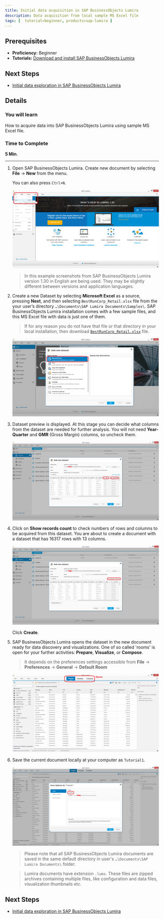 ```yaml
---
title: Initial data acquisition in SAP BusinessObjects Lumira
description: Data acquisition from local sample MS Excel file
tags: [  tutorial>beginner, products>sap-lumira ]
---
```

## Prerequisites  
 - **Proficiency:** Beginner
 - **Tutorials:** [Download and install SAP BusinessObjects Lumira](http://www.sap.com/developer/tutorials/lumira-install.html)

## Next Steps
 - [Initial data exploration in SAP BusinessObjects Lumira](http://www.sap.com/developer/tutorials/lumira-initial-data-exploration.html)

## Details
### You will learn  
How to acquire data into SAP BusinessObjects Lumira using sample MS Excel file.

### Time to Complete
**5 Min**.

---

1. Open SAP BusinessObjects Lumira. Create new document by selecting **File** -> **New** from the menu.

    You can also press `Ctrl+N`.

    ![Creating a new document in SAP BusinessObjects Lumira](Lum01-01.png)

    > In this example screenshots from SAP BusinessObjects Lumira version 1.30 in English are being used. They may be slightly different between versions and application languages.

2. Create a new Dataset by selecting **Microsoft Excel** as a source, pressing **Next**, and then selecting `BestRunCorp_Retail.xlsx` file from the your user’s directory `…\Documents\SAP Lumira Documents\Samples\`. SAP BusinessObjects Lumira installation comes with a few sample files, and this MS Excel file with data is just one of them.

    > If for any reason you do not have that file or that directory in your local installation, then download [`BestRunCorp_Retail.xlsx`](./BestRunCorp_Retail.xlsx) file.

    ![Adding the first dataset from MS Excel to the new document in SAP BusinessObjects Lumira](Lum01-02.png)

3. Dataset preview is displayed. At this stage you can decide what columns from the dataset are needed for further analysis. You will not need **Year-Quarter** and **GMR** (Gross Margin) columns, so uncheck them.

    ![Columns "GMR" and "Year-Quarter" have been deselected](Lum01-04a.png)

4. Click on **Show records count** to check numbers of rows and columns to be acquired from this dataset. You are about to create a document with a dataset that has 16317 rows with 13 columns.

    ![Checking the size of a dataset before importing it into SAP BusinessObjects Lumira](Lum01-05a.png)

    Click **Create**.

5. SAP BusinessObjects Lumira opens the dataset in the new document ready for data discovery and visualizations. One of so called 'rooms' is open for your further activities: **Prepare**, **Visualize**, or **Compose**.

    > It depends on the preferences settings accessible from **File** -> **Preferences** -> **General** -> **Default Room**

    ![The new document is created in SAP BusinessObjects Lumira and Prepare room is selected for further work with a dataset](Lum01-06.png)

6. Save the current document locally at your computer as `Tutorial1`.

    ![Saving your first document in SAP BusinessObjects Lumira](Lum01-07.png)

    > Please note that all SAP BusinessObjects Lumira documents are saved in the same default directory in user's `…\Documents\SAP Lumira Documents\` folder.

    > Lumira documents have extension `.lums`. These files are zipped archives containing multiple files, like configuration and data files, visualization thumbnails etc.

## Next Steps
 - [Initial data exploration in SAP BusinessObjects Lumira](http://www.sap.com/developer/tutorials/lumira-initial-data-exploration.html)
